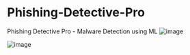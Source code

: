 # Phishing-Detective-Pro
Phishing Detective Pro - Malware Detection using ML
![image](https://github.com/akshay3thakur/Phishing-Detective-Pro/assets/102411963/cfd72fd8-f773-44be-a1cc-4b0f34f800e8)

![image](https://github.com/akshay3thakur/Phishing-Detective-Pro/assets/102411963/5fee85e3-86c7-4680-b98b-687d91214bae)
